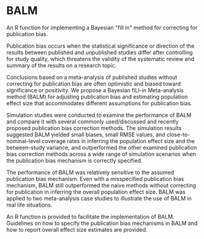 # BALM

An R function for implementing a Bayesian "fill in" method for correcting for publication bias. 

Publication bias occurs when the statistical significance or direction of the results between published and unpublished studies differ after controlling for study quality, which threatens the validity of the systematic review and summary of the results on a research topic. 

Conclusions based on a meta-analysis of published studies without correcting for publication bias are often optimistic and biased toward significance or positivity. We propose a Bayesian fiLl-in Meta-analysis method (BALM) for adjusting publication bias and estimating population effect size that accommodates different assumptions for publication bias.

Simulation studies were conducted to examine the performance of BALM and compare it with several commonly used/discussed and recently proposed publication bias correction methods. The simulation results suggested BALM yielded small biases, small RMSE values, and close-to-nominal-level coverage rates in inferring the population effect size and the between-study variance, and outperformed the other examined publication bias correction methods across a wide range of simulation scenarios when the publication bias mechanism is correctly specified. 

The performance of BALM was relatively sensitive to the assumed publication bias mechanism. Even with a misspecified publication bias mechanism, BALM still outperformed the naive methods without correcting for publication in inferring the overall population effect size. BALM was applied to two meta-analysis case studies to illustrate the use of BALM in real life situations. 

An R function is provided to facilitate the implementation of BALM. Guidelines on how to specify the publication bias mechanisms in BALM and how to report overall effect size estimates are provided.
